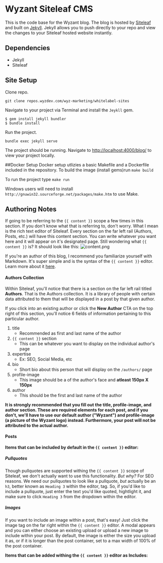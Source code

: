 # Wyzant Siteleaf CMS
This is the code base for the Wyzant blog. The blog is hosted by [Siteleaf](https://www.siteleaf.com/) and built on [Jekyll](https://jekyllrb.com/). Jekyll allows you to push directly to your repo and view the changes to your Siteleaf hosted website instantly.

## Dependencies
* Jekyll
* Siteleaf

## Site Setup
Clone repo.
```
git clone repos.wyzdev.com/wyz-marketing/whitelabel-sites
```
Navigate to your project via Terminal and install the `Jeykll` gem.
```
$ gem install jekyll bundler
$ bundle install
```
Run the project.
```
bundle exec jekyll serve
```
The project should be running. Navigate to [http://localhost:4000/blog/](http://localhost:4000/blog/) to view your project locally.

##Docker Setup
Docker setup utlizies a basic Makefile and a Dockerfile included in the repository.  To build the image (install gems)run
```make build```

To run the project type
```make run```

Windows users will need to install ```http://gnuwin32.sourceforge.net/packages/make.htm``` to use Make.

## Authoring Notes
If going to be referring to the `{{ content }}` scope a few times in this section. If you don't know what that is referring to, don't worry. What I mean is the rich text editor of Siteleaf. Every section on the far left rail (Authors, Posts, etc.) will have this content section. You can write whatever you want here and it will appear on it's designated page. Still wondering what `{{ content }}` is? It should look like this:
![content.png](/blog/uploads/content.png)

If you're an author of this blog, I recommend you familiarize yourself with Markdown. It's super simple and is the syntax of the `{{ content }}` editor. Learn more about it [here](https://github.com/adam-p/markdown-here/wiki/Markdown-Cheatsheet).

#### Authors Collection
Within Siteleaf, you'll notice that there is a section on the far left rail titled **Authors**. That is the Authors collection. It is a library of people with certain data attributed to them that will be displayed in a post by that given author.

If you click into an existing author or click the **New Author** CTA on the top right of this section, you'll notice 6 fields of information pertaining to this particular author.
1. title
	* Recommended as first and last name of the author
2. `{{ content }}` section
	* This can be whatever you want to display on the individual author's page
3. expertise
	* Ex: SEO, Social Media, etc
4. bio
	* Short bio about this person that will display on the `/authors/` page
5. profile-image
	* This image should be a of the author's face and **atleast 150px X 150px**
6. author
	* This should be the first and last name of the author

**It is strongly recommended that you fill out the title, profile-image, and author section. These are required elements for each post, and if you don't, we'll have to use our default author ("Wyzant") and profile-image (a picture of the Wyzant logo) instead. Furthermore, your post will not be attributed to the actual author.**

#### Posts

**Items that can be included by default in the `{{ content }}` editor:**

##### Pullquotes
Though pullquotes are supported withing the `{{ content }}` scope of Siteleaf, we don't actually want to use this functionality. _But why?_ For SEO reasons. We need our pullquotes to look like a pullquote, _but_ actually be an `h3`, better known as `Heading 3` within the editor, tag. So, if you'd like to include a pullquote, just enter the text you'd like quoted, hightlight it, and make sure to click `Heading 3` from the dropdown within the editor.

##### Images
If you want to include an image within a post, that's easy! Just click the image tag on the far right within the `{{ content }}` editor. A modal appears and you can either choose an existing upload or upload a new image to include within your post. By default, the image is either the size you upload it as, or if it is longer than the post container, set to a max width of 100% of the post container.

**Items that can be added withing the `{{ content }}` editor as Includes:**